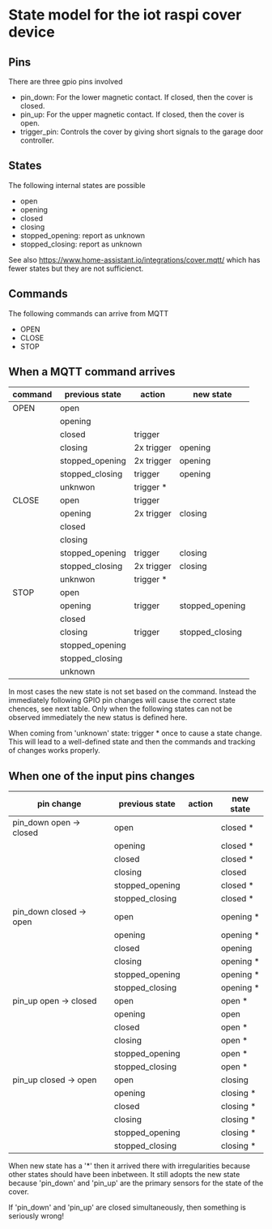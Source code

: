 # State model for the iot raspi cover device

## Pins

There are three gpio pins involved

* pin_down: For the lower magnetic contact. If closed, then the cover is closed.
* pin_up: For the upper magnetic contact. If closed, then the cover is open.
* trigger_pin: Controls the cover by giving short signals to the garage door controller.

## States

The following internal states are possible

* open
* opening
* closed
* closing
* stopped_opening: report as unknown
* stopped_closing: report as unknown

See also https://www.home-assistant.io/integrations/cover.mqtt/ which has fewer states but they are not sufficienct.

## Commands

The following commands can arrive from MQTT

* OPEN
* CLOSE
* STOP

## When a MQTT command arrives

| command| previous state | action    | new state      |
|--------|----------------|-----------|----------------|
| OPEN   | open           |           |                |
|        | opening        |           |                |
|        | closed         | trigger   |                |
|        | closing        | 2x trigger| opening        |
|        | stopped_opening| 2x trigger| opening        |
|        | stopped_closing| trigger   | opening        |
|        | unknwon        | trigger * |                |
| CLOSE  | open           | trigger   |                |
|        | opening        | 2x trigger| closing        |
|        | closed         |           |                |
|        | closing        |           |                |
|        | stopped_opening| trigger   | closing        |
|        | stopped_closing| 2x trigger| closing        |                                  
|        | unknwon        | trigger * |                |
| STOP   | open           |           |                |
|        | opening        | trigger   | stopped_opening|
|        | closed         |           |                |
|        | closing        | trigger   | stopped_closing|
|        | stopped_opening|           |                |
|        | stopped_closing|           |                |
|        | unknown        |           |                |

In most cases the new state is not set based on the command. Instead the immediately following GPIO pin changes will cause the correct state chences, see next table. Only when the following states can not be observed immediately the new status is defined here.

When coming from 'unknown' state: trigger * once to cause a state change. This will lead to a well-defined state and then the commands and tracking of changes works properly.

## When one of the input pins changes


| pin change              | previous state  | action | new state |
|-------------------------|-----------------|--------|-----------|
| pin_down open -> closed | open            |        | closed *  |
|                         | opening         |        | closed *  |
|                         | closed          |        | closed *  |
|                         | closing         |        | closed    |
|                         | stopped_opening |        | closed *  |
|                         | stopped_closing |        | closed *  |
| pin_down closed -> open | open            |        | opening * |
|                         | opening         |        | opening * |
|                         | closed          |        | opening   |
|                         | closing         |        | opening * |
|                         | stopped_opening |        | opening * |
|                         | stopped_closing |        | opening * |
| pin_up open -> closed   | open            |        | open *    |
|                         | opening         |        | open      |
|                         | closed          |        | open *    |
|                         | closing         |        | open *    |
|                         | stopped_opening |        | open *    |
|                         | stopped_closing |        | open *    |
| pin_up closed -> open   | open            |        | closing   |
|                         | opening         |        | closing * |
|                         | closed          |        | closing * |
|                         | closing         |        | closing * |
|                         | stopped_opening |        | closing * |
|                         | stopped_closing |        | closing * |

When new state has a '*' then it arrived there with irregularities because other states should have been inbetween. It still adopts the new state because 'pin_down' and 'pin_up' are the primary sensors for the state of the cover. 

If 'pin_down' and 'pin_up' are closed simultaneously, then something is seriously wrong!



